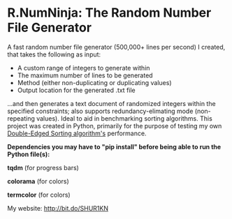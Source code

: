 # R.NumNinja: The Random Number File Generator

A fast random number file generator (500,000+ lines per second) I created, that takes the following as input:

- A custom range of integers to generate within
- The maximum number of lines to be generated
- Method (either non-duplicating or duplicating values)
- Output location for the generated .txt file

...and then generates a text document of randomized integers within the specified constraints; also supports redundancy-elimating mode (non-repeating values). Ideal to aid in benchmarking sorting algorithms. This project was created in Python, primarily for the purpose of testing my own [Double-Edged Sorting algorithm's](https://github.com/SHUR1K-N/Double-Edged-Sort) performance.

**Dependencies you may have to "pip install" before being able to run the Python file(s):**

**tqdm** (for progress bars)

**colorama** (for colors)

**termcolor** (for colors)

My website: http://bit.do/SHUR1KN
